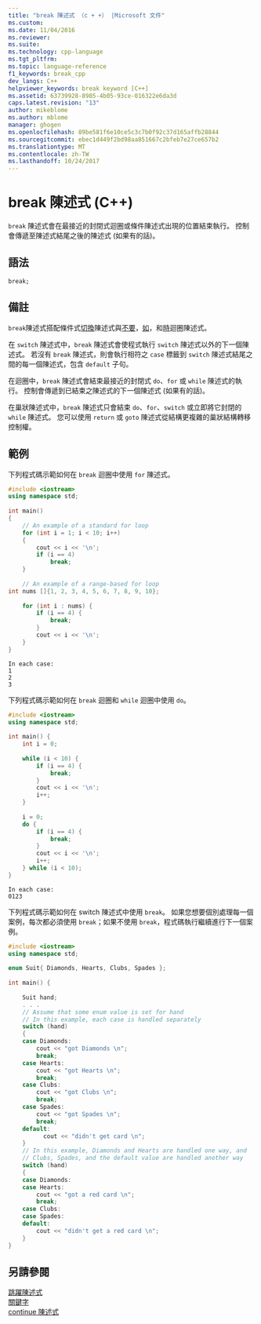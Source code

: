 ```yaml
---
title: "break 陳述式 （c + +） |Microsoft 文件"
ms.custom: 
ms.date: 11/04/2016
ms.reviewer: 
ms.suite: 
ms.technology: cpp-language
ms.tgt_pltfrm: 
ms.topic: language-reference
f1_keywords: break_cpp
dev_langs: C++
helpviewer_keywords: break keyword [C++]
ms.assetid: 63739928-8985-4b05-93ce-016322e6da3d
caps.latest.revision: "13"
author: mikeblome
ms.author: mblome
manager: ghogen
ms.openlocfilehash: 89be581f6e10ce5c3c7b0f92c37d165affb28844
ms.sourcegitcommit: ebec1d449f2bd98aa851667c2bfeb7e27ce657b2
ms.translationtype: MT
ms.contentlocale: zh-TW
ms.lasthandoff: 10/24/2017
---
```

# <a name="break-statement-c"></a>break 陳述式 (C++)
`break` 陳述式會在最接近的封閉式迴圈或條件陳述式出現的位置結束執行。 控制會傳遞至陳述式結尾之後的陳述式 (如果有的話)。  
  
## <a name="syntax"></a>語法  
  
```  
break;  
```  
  
## <a name="remarks"></a>備註  
 `break`陳述式搭配條件式[切換](../cpp/switch-statement-cpp.md)陳述式與[不要](../cpp/do-while-statement-cpp.md)，[如](../cpp/for-statement-cpp.md)，和[時](../cpp/while-statement-cpp.md)迴圈陳述式。  
  
 在 `switch` 陳述式中，`break` 陳述式會使程式執行 `switch` 陳述式以外的下一個陳述式。 若沒有 `break` 陳述式，則會執行相符之 `case` 標籤到 `switch` 陳述式結尾之間的每一個陳述式，包含 `default` 子句。  
  
 在迴圈中，`break` 陳述式會結束最接近的封閉式 `do`、`for` 或 `while` 陳述式的執行。 控制會傳遞到已結束之陳述式的下一個陳述式 (如果有的話)。  
  
 在巢狀陳述式中，`break` 陳述式只會結束 `do`、`for`、`switch` 或立即將它封閉的 `while` 陳述式。 您可以使用 `return` 或 `goto` 陳述式從結構更複雜的巢狀結構轉移控制權。  
  
## <a name="example"></a>範例  
 下列程式碼示範如何在 `break` 迴圈中使用 `for` 陳述式。  
  
```cpp  
#include <iostream>  
using namespace std;  
  
int main()  
{  
    // An example of a standard for loop  
    for (int i = 1; i < 10; i++)  
    {  
        cout << i << '\n';  
        if (i == 4)  
            break;  
    }  
  
    // An example of a range-based for loop  
int nums []{1, 2, 3, 4, 5, 6, 7, 8, 9, 10};  
  
    for (int i : nums) {  
        if (i == 4) {  
            break;  
        }  
        cout << i << '\n';  
    }  
}  
```  
  
```Output  
In each case:   
1  
2  
3  
```  
  
 下列程式碼示範如何在 `break` 迴圈和 `while` 迴圈中使用 `do`。  
  
```cpp  
#include <iostream>  
using namespace std;  
  
int main() {  
    int i = 0;  
  
    while (i < 10) {  
        if (i == 4) {  
            break;  
        }  
        cout << i << '\n';  
        i++;  
    }  
  
    i = 0;  
    do {  
        if (i == 4) {  
            break;  
        }  
        cout << i << '\n';  
        i++;  
    } while (i < 10);  
}  
```  
  
```Output  
In each case:  
0123  
```  
  
 下列程式碼示範如何在 switch 陳述式中使用 `break`。 如果您想要個別處理每一個案例，每次都必須使用 `break`；如果不使用 `break`，程式碼執行繼續進行下一個案例。  
  
```cpp  
#include <iostream>  
using namespace std;  
  
enum Suit{ Diamonds, Hearts, Clubs, Spades };  
  
int main() {  
  
    Suit hand;  
    . . .  
    // Assume that some enum value is set for hand  
    // In this example, each case is handled separately  
    switch (hand)  
    {  
    case Diamonds:  
        cout << "got Diamonds \n";  
        break;  
    case Hearts:  
        cout << "got Hearts \n";  
        break;  
    case Clubs:  
        cout << "got Clubs \n";  
        break;  
    case Spades:  
        cout << "got Spades \n";  
        break;  
    default:   
          cout << "didn't get card \n";  
    }  
    // In this example, Diamonds and Hearts are handled one way, and  
    // Clubs, Spades, and the default value are handled another way  
    switch (hand)  
    {  
    case Diamonds:  
    case Hearts:  
        cout << "got a red card \n";  
        break;  
    case Clubs:  
    case Spades:   
    default:  
        cout << "didn't get a red card \n";  
    }  
}  
```  
  
## <a name="see-also"></a>另請參閱  
 [跳躍陳述式](../cpp/jump-statements-cpp.md)   
 [關鍵字](../cpp/keywords-cpp.md)   
 [continue 陳述式](../cpp/continue-statement-cpp.md)
